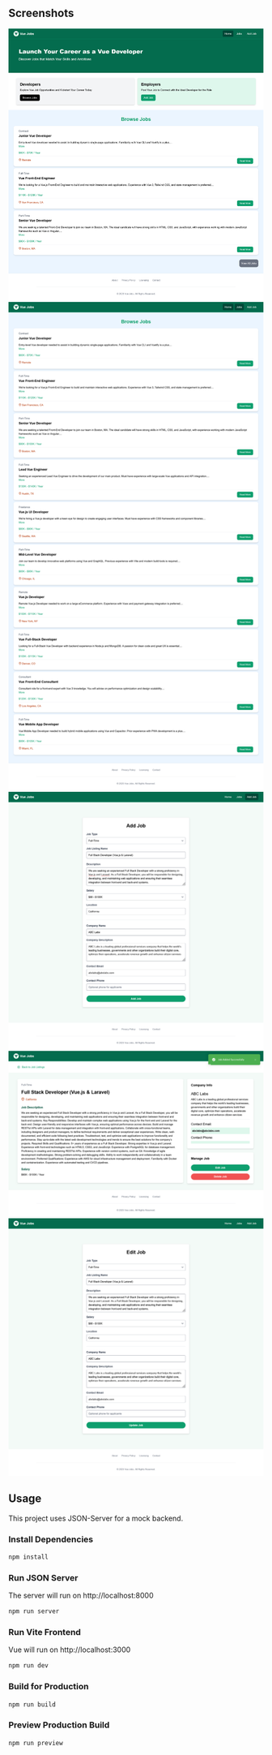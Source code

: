 ## Screenshots

<img src="public/screen.png" />
<img src="public/screen-2.png" />
<img src="public/screen-3.png" />
<img src="public/screen-4.png" />
<img src="public/screen-5.png" />

## Usage

This project uses JSON-Server for a mock backend.

### Install Dependencies

```bash
npm install
```

### Run JSON Server

The server will run on http://localhost:8000

```bash
npm run server
```

### Run Vite Frontend

Vue will run on http://localhost:3000

```bash
npm run dev
```

### Build for Production

```bash
npm run build
```

### Preview Production Build

```bash
npm run preview
```
